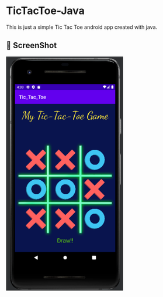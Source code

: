 # TicTacToe-Java
This is just a simple Tic Tac Toe android app created with java. 


## 📸 ScreenShot

<img src="ScreenShots/LayoutImage.png" width="320">
